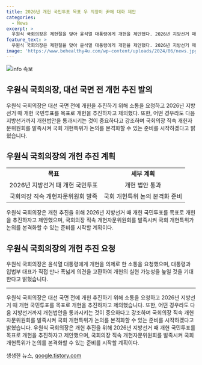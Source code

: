 ```yaml
---
title: 2026년 개헌 국민투표 목표 우 의장이 尹에 대화 제안
categories:
  - News
excerpt: >
  우원식 국회의장은 제헌절을 맞아 윤석열 대통령에게 개헌을 제안했다. 2026년 지방선거 때 개헌 국민투표를 목표로 하고, 개헌의 필요성과 시점을 강조했다. 또한, 다음 지방선거까지 개헌법안 통과와 새 헌법 적용시기 결정을 촉구했으며, 이른 시일 내에 국회의장 직속 개헌자문위원회 발족을 약속했다. 클릭하여 개헌에 대한 상세 내용을 확인해보세요!
feature_text: >
  우원식 국회의장은 제헌절을 맞아 윤석열 대통령에게 개헌을 제안했다. 2026년 지방선거 때 개헌 국민투표를 목표로 하고, 개헌의 필요성과 시점을 강조했다. 또한, 다음 지방선거까지 개헌법안 통과와 새 헌법 적용시기 결정을 촉구했으며, 이른 시일 내에 국회의장 직속 개헌자문위원회 발족을 약속했다. 클릭하여 개헌에 대한 상세 내용을 확인해보세요!
image: 'https://www.behealthy4u.com/wp-content/uploads/2024/06/news.jpg'
---
```


<p><img src="https://www.behealthy4u.com/wp-content/uploads/2024/06/news.jpg" alt="info 속보" /></p>

<h2 data-ke-size="size26">우원식 국회의장, 대선 국면 전 개헌 추진 발의</h2>

<p data-ke-size="size16">우원식 국회의장은 대선 국면 전에 개헌을 추진하기 위해 소통을 요청하고 2026년 지방선거 때 개헌 국민투표를 목표로 개헌을 추진하자고 제의했다. 또한, 어떤 경우라도 다음 지방선거까지 개헌법안을 통과시키는 것이 중요하다고 강조하며 국회의장 직속 개헌자문위원회를 발족시켜 국회 개헌특위가 논의를 본격화할 수 있는 준비를 시작하겠다고 밝혔습니다.</p>

<h2 data-ke-size="size26">우원식 국회의장의 개헌 추진 계획</h2>

<table>
    <tbody>
        <tr>
            <td style="text-align: center; height: 17px;"><b>목표</b></td>
            <td style="text-align: center; height: 17px;"><b>세부 계획</b></td>
        </tr>
        <tr>
            <td style="text-align: center; height: 17px;">2026년 지방선거 때 개헌 국민투표</td>
            <td style="text-align: center; height: 17px;">개헌 법안 통과</td>
        </tr>
        <tr>
            <td style="text-align: center; height: 17px;">국회의장 직속 개헌자문위원회 발족</td>
            <td style="text-align: center; height: 17px;">국회 개헌특위 논의 본격화 준비</td>
        </tr>
    </tbody>
</table>

<p data-ke-size="size16">우원식 국회의장은 개헌 추진을 위해 2026년 지방선거 때 개헌 국민투표를 목표로 개헌을 추진하자고 제안했으며, 국회의장 직속 개헌자문위원회를 발족시켜 국회 개헌특위가 논의를 본격화할 수 있는 준비를 시작할 계획이다.</p>

<h2 data-ke-size="size26">우원식 국회의장의 개헌 추진 요청</h2>

<p data-ke-size="size16">우원식 국회의장은 윤석열 대통령에게 개헌을 의제로 한 소통을 요청했으며, 대통령과 입법부 대표가 직접 만나 폭넓게 의견을 교환하여 개헌의 실현 가능성을 높일 것을 기대한다고 밝혔습니다.</p>

<hr>

<p data-ke-size="size16">우원식 국회의장은 대선 국면 전에 개헌 추진하기 위해 소통을 요청하고 2026년 지방선거 때 개헌 국민투표를 목표로 개헌을 추진하자고 제의했습니다. 또한, 어떤 경우라도 다음 지방선거까지 개헌법안을 통과시키는 것이 중요하다고 강조하며 국회의장 직속 개헌자문위원회를 발족시켜 국회 개헌특위가 논의를 본격화할 수 있는 준비를 시작하겠다고 밝혔습니다. 우원식 국회의장은 개헌 추진을 위해 2026년 지방선거 때 개헌 국민투표를 목표로 개헌을 추진하자고 제안했으며, 국회의장 직속 개헌자문위원회를 발족시켜 국회 개헌특위가 논의를 본격화할 수 있는 준비를 시작할 계획이다.</p>
생생한 뉴스, <a href="https://qoogle.tistory.com" rel="dofollow">qoogle.tistory.com</a>



